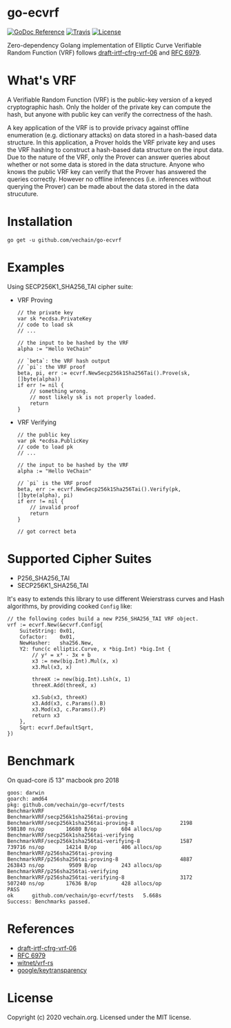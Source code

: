 # go-ecvrf

[![GoDoc Reference](https://godoc.org/github.com/vechain/go-ecvrf?status.svg)](https://pkg.go.dev/github.com/vechain/go-ecvrf)
[![Travis](https://travis-ci.org/vechain/go-ecvrf.svg?branch=master)](https://travis-ci.org/vechain/go-ecvrf)
[![License](https://img.shields.io/github/license/vechain/go-ecvrf)](https://github.com/vechain/go-ecvrf/blob/master/LICENSE)

Zero-dependency Golang implementation of Elliptic Curve Verifiable Random Function (VRF) follows [draft-irtf-cfrg-vrf-06](https://tools.ietf.org/id/draft-irtf-cfrg-vrf-06.html) and [RFC 6979](https://tools.ietf.org/html/rfc6979).

# What's VRF

A Verifiable Random Function (VRF) is the public-key version of a keyed cryptographic hash. Only the holder of the private key can compute the hash, but anyone with public key can verify the correctness of the hash.

A key application of the VRF is to provide privacy against offline enumeration (e.g. dictionary attacks) on data stored in a hash-based data structure. In this application, a Prover holds the VRF private key and uses the VRF hashing to construct a hash-based data structure on the input data. Due to the nature of the VRF, only the Prover can answer queries about whether or not some data is stored in the data structure. Anyone who knows the public VRF key can verify that the Prover has answered the queries correctly. However no offline inferences (i.e. inferences without querying the Prover) can be made about the data stored in the data strucuture.

# Installation

```
go get -u github.com/vechain/go-ecvrf
```

# Examples

Using SECP256K1_SHA256_TAI cipher suite:

* VRF Proving

    ```golang
    // the private key
    var sk *ecdsa.PrivateKey
    // code to load sk
    // ... 

    // the input to be hashed by the VRF
    alpha := "Hello VeChain"

    // `beta`: the VRF hash output
    // `pi`: the VRF proof
    beta, pi, err := ecvrf.NewSecp256k1Sha256Tai().Prove(sk, []byte(alpha))
    if err != nil {
        // something wrong.
        // most likely sk is not properly loaded.
        return
    }
    ```

* VRF Verifying

    ```golang 
    // the public key
    var pk *ecdsa.PublicKey
    // code to load pk
    // ...

    // the input to be hashed by the VRF
    alpha := "Hello VeChain"

    // `pi` is the VRF proof
    beta, err := ecvrf.NewSecp256k1Sha256Tai().Verify(pk, []byte(alpha), pi)
    if err != nil {
        // invalid proof
        return
    }

    // got correct beta
    ```


# Supported Cipher Suites

* P256_SHA256_TAI 
* SECP256K1_SHA256_TAI

It's easy to extends this library to use different Weierstrass curves and Hash algorithms, by providing cooked `Config` like:

```golang
// the following codes build a new P256_SHA256_TAI VRF object.
vrf := ecvrf.New(&ecvrf.Config{
    SuiteString: 0x01,
    Cofactor:    0x01,
    NewHasher:   sha256.New,
    Y2: func(c elliptic.Curve, x *big.Int) *big.Int {
        // y² = x³ - 3x + b
        x3 := new(big.Int).Mul(x, x)
        x3.Mul(x3, x)

        threeX := new(big.Int).Lsh(x, 1)
        threeX.Add(threeX, x)

        x3.Sub(x3, threeX)
        x3.Add(x3, c.Params().B)
        x3.Mod(x3, c.Params().P)
        return x3
    },
    Sqrt: ecvrf.DefaultSqrt,
})
```

# Benchmark

On quad-core i5 13" macbook pro 2018 

```
goos: darwin
goarch: amd64
pkg: github.com/vechain/go-ecvrf/tests
BenchmarkVRF
BenchmarkVRF/secp256k1sha256tai-proving
BenchmarkVRF/secp256k1sha256tai-proving-8         	    2198	    598180 ns/op	   16680 B/op	     604 allocs/op
BenchmarkVRF/secp256k1sha256tai-verifying
BenchmarkVRF/secp256k1sha256tai-verifying-8       	    1587	    739716 ns/op	   14214 B/op	     406 allocs/op
BenchmarkVRF/p256sha256tai-proving
BenchmarkVRF/p256sha256tai-proving-8              	    4887	    263843 ns/op	    9509 B/op	     243 allocs/op
BenchmarkVRF/p256sha256tai-verifying
BenchmarkVRF/p256sha256tai-verifying-8            	    3172	    507240 ns/op	   17636 B/op	     428 allocs/op
PASS
ok  	github.com/vechain/go-ecvrf/tests	5.668s
Success: Benchmarks passed.
```

# References

* [draft-irtf-cfrg-vrf-06](https://tools.ietf.org/id/draft-irtf-cfrg-vrf-06.html)
* [RFC 6979](https://tools.ietf.org/html/rfc6979)
* [witnet/vrf-rs](https://github.com/witnet/vrf-rs)
* [google/keytransparency](https://github.com/google/keytransparency)

# License

Copyright (c) 2020 vechain.org.
Licensed under the MIT license.



